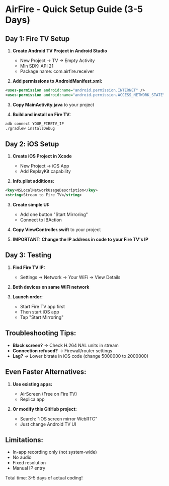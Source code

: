 # AirFire - Quick Setup Guide (3-5 Days)

## Day 1: Fire TV Setup

1. **Create Android TV Project in Android Studio**
   - New Project → TV → Empty Activity
   - Min SDK: API 21
   - Package name: com.airfire.receiver

2. **Add permissions to AndroidManifest.xml:**
```xml
<uses-permission android:name="android.permission.INTERNET" />
<uses-permission android:name="android.permission.ACCESS_NETWORK_STATE" />
```

3. **Copy MainActivity.java** to your project

4. **Build and install on Fire TV:**
```bash
adb connect YOUR_FIRETV_IP
./gradlew installDebug
```

## Day 2: iOS Setup

1. **Create iOS Project in Xcode**
   - New Project → iOS App
   - Add ReplayKit capability

2. **Info.plist additions:**
```xml
<key>NSLocalNetworkUsageDescription</key>
<string>Stream to Fire TV</string>
```

3. **Create simple UI:**
   - Add one button "Start Mirroring"
   - Connect to IBAction

4. **Copy ViewController.swift** to your project

5. **IMPORTANT: Change the IP address in code to your Fire TV's IP**

## Day 3: Testing

1. **Find Fire TV IP:**
   - Settings → Network → Your WiFi → View Details

2. **Both devices on same WiFi network**

3. **Launch order:**
   - Start Fire TV app first
   - Then start iOS app
   - Tap "Start Mirroring"

## Troubleshooting Tips:

- **Black screen?** → Check H.264 NAL units in stream
- **Connection refused?** → Firewall/router settings
- **Lag?** → Lower bitrate in iOS code (change 5000000 to 2000000)

## Even Faster Alternatives:

1. **Use existing apps:**
   - AirScreen (Free on Fire TV)
   - Replica app

2. **Or modify this GitHub project:**
   - Search: "iOS screen mirror WebRTC"
   - Just change Android TV UI

## Limitations:
- In-app recording only (not system-wide)
- No audio
- Fixed resolution
- Manual IP entry

Total time: 3-5 days of actual coding!